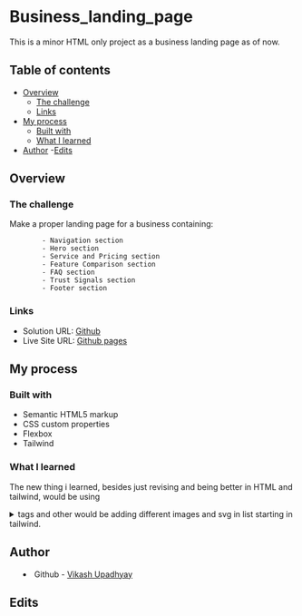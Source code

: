 # Business_landing_page
This is a minor HTML only project as a business landing page as of now.

## Table of contents

- [Overview](#overview)
  - [The challenge](#the-challenge)
  - [Links](#links)
- [My process](#my-process)
  - [Built with](#built-with)
  - [What I learned](#what-i-learned)
- [Author](#author)
-[Edits](#edits)

## Overview

### The challenge

Make a proper landing page for a business containing:

            - Navigation section
            - Hero section
            - Service and Pricing section
            - Feature Comparison section
            - FAQ section
            - Trust Signals section
            - Footer section

### Links

- Solution URL: [Github](https://github.com/VikashUpadhyay442/Pricing-page)
- Live Site URL: [Github pages](https://vikashupadhyay442.github.io/pricing-page/)

## My process

### Built with

- Semantic HTML5 markup
- CSS custom properties
- Flexbox
- Tailwind

### What I learned

The new thing i learned, besides just revising and being better in HTML and tailwind, would be using <details> and <summary> tags and other would be adding different images and svg in list starting in tailwind.

## Author

- Github - [Vikash Upadhyay](https://github.com/VikashUpadhyay442)

## Edits